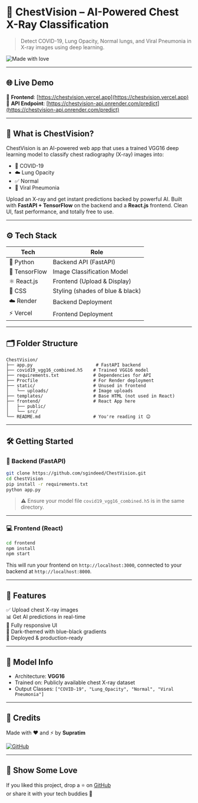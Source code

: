 # 🩻 ChestVision – AI-Powered Chest X-Ray Classification

> Detect COVID-19, Lung Opacity, Normal lungs, and Viral Pneumonia in X-ray images using deep learning.

![Made with love](https://img.shields.io/badge/Made%20with-%E2%9D%A4%EF%B8%8F%20and%20%E2%9A%A1-blueviolet)

---

## 🌐 Live Demo

🚀 **Frontend**: [https://chestvision.vercel.app](https://chestvision.vercel.app)  
🧠 **API Endpoint**: [https://chestvision-api.onrender.com/predict](https://chestvision-api.onrender.com/predict)

---

## 📸 What is ChestVision?

ChestVision is an AI-powered web app that uses a trained VGG16 deep learning model to classify chest radiography (X-ray) images into:

- 🦠 COVID-19  
- ☁️ Lung Opacity  
- ✅ Normal  
- 🧬 Viral Pneumonia

Upload an X-ray and get instant predictions backed by powerful AI. Built with **FastAPI + TensorFlow** on the backend and a **React.js** frontend. Clean UI, fast performance, and totally free to use.

---

## ⚙️ Tech Stack

| Tech       | Role                      |
|------------|---------------------------|
| 🐍 Python  | Backend API (FastAPI)     |
| 🧠 TensorFlow | Image Classification Model |
| ⚛️ React.js | Frontend (Upload & Display) |
| 🎨 CSS      | Styling (shades of blue & black) |
| ☁️ Render   | Backend Deployment        |
| ⚡ Vercel   | Frontend Deployment       |

---

## 🗂️ Folder Structure

```
ChestVision/
├── app.py                        # FastAPI backend
├── covid19_vgg16_combined.h5    # Trained VGG16 model
├── requirements.txt             # Dependencies for API
├── Procfile                     # For Render deployment
├── static/                      # Unused in frontend
│   └── uploads/                 # Image uploads
├── templates/                   # Base HTML (not used in React)
├── frontend/                    # React App here
│   ├── public/
│   └── src/
└── README.md                    # You're reading it 😉
```

---

## 🛠️ Getting Started

### 🧪 Backend (FastAPI)

```bash
git clone https://github.com/sgindeed/ChestVision.git
cd ChestVision
pip install -r requirements.txt
python app.py
```

> ⚠️ Ensure your model file `covid19_vgg16_combined.h5` is in the same directory.

---

### 💻 Frontend (React)

```bash
cd frontend
npm install
npm start
```

This will run your frontend on `http://localhost:3000`, connected to your backend at `http://localhost:8000`.

---

## 🌟 Features

✅ Upload chest X-ray images  
📊 Get AI predictions in real-time  
📱 Fully responsive UI  
🖤 Dark-themed with blue-black gradients  
🚀 Deployed & production-ready

---

## 🧠 Model Info

- Architecture: **VGG16**
- Trained on: Publicly available chest X-ray dataset
- Output Classes: `["COVID-19", "Lung_Opacity", "Normal", "Viral Pneumonia"]`

---

## 💌 Credits

Made with ❤️ and ⚡ by **Supratim**

[![GitHub](https://img.shields.io/badge/GitHub-sgindeed-181717?style=for-the-badge&logo=github)](https://github.com/sgindeed)

---

## 🌈 Show Some Love

If you liked this project, drop a ⭐ on [GitHub](https://github.com/sgindeed/ChestVision)  
or share it with your tech buddies 💬

```
